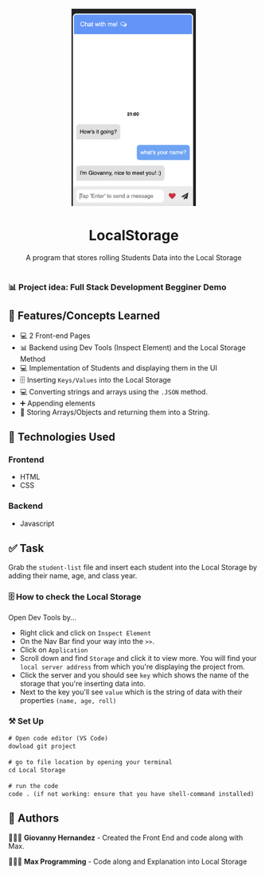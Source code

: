 <p align="center">
    <img width="250" src="./mscbot/images/bot.png">
</p>

<h1 align="center">LocalStorage</h1>

<div align="center">
A program that stores rolling Students Data into the Local Storage </br></br>
</div>

### 📊 Project idea: Full Stack Development Begginer Demo

## 🌟 Features/Concepts Learned

- 💻 2 Front-end Pages
- 📊 Backend using Dev Tools (Inspect Element) and the Local Storage Method
- 💻 Implementation of Students and displaying them in the UI
- 🗄 Inserting `Keys/Values` into the Local Storage
- 💻 Converting strings and arrays using the `.JSON` method.
- ➕ Appending elements
- 🔀 Storing Arrays/Objects and returning them into a String.


## 📂 Technologies Used

### Frontend

- HTML
- CSS

### Backend

- Javascript

## ✅ Task

Grab the `student-list` file and insert each student into the Local Storage by adding their name, age, and class year.

### 🗄 How to check the Local Storage

Open Dev Tools by...

- Right click and click on `Inspect Element`
- On the Nav Bar find your way into the `>>`.
- Click on `Application`
- Scroll down and find `Storage` and click it to view more.
You will find your `local server address` from which you're displaying the project from.
- Click the server and you should see `key` which shows the name of the storage that you're inserting data into.
- Next to the key you'll see `value` which is the string of data with their properties `(name, age, roll)`

### ⚒️ Set Up

```
# Open code editor (VS Code)
dowload git project

# go to file location by opening your terminal
cd Local Storage

# run the code
code . (if not working: ensure that you have shell-command installed)

```

## 📌 Authors

🧑🏽‍💻 **Giovanny Hernandez** - Created the Front End and code along with Max.

🧑🏽‍💻 **Max Programming** - Code along and Explanation into Local Storage


